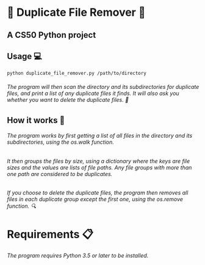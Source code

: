 # 📂 Duplicate File Remover 🚀
## A CS50 Python project


## Usage 💻

` python duplicate_file_remover.py /path/to/directory `

###### The program will then scan the directory and its subdirectories for duplicate files, and print a list of any duplicate files it finds. It will also ask you whether you want to delete the duplicate files. 💾


## How it works 🤔
###### The program works by first getting a list of all files in the directory and its subdirectories, using the os.walk function.

###### It then groups the files by size, using a dictionary where the keys are file sizes and the values are lists of file paths. Any file groups with more than one path are considered to be duplicates.

######  If you choose to delete the duplicate files, the program then removes all files in each duplicate group except the first one, using the os.remove function. 🔍

# Requirements 📋 
###### The program requires Python 3.5 or later to be installed.
